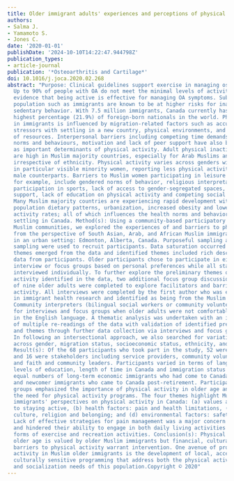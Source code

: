 ```yaml
---
title: Older immigrant adults' experiences and perceptions of physical activity
authors:
- Salma J.
- Yamamoto S.
- Jones C.
date: '2020-01-01'
publishDate: '2024-10-10T14:22:47.944798Z'
publication_types:
- article-journal
publication: '*Osteoarthritis and Cartilage*'
doi: 10.1016/j.joca.2020.02.268
abstract: "Purpose: Clinical guidelines support exercise in managing osteoarthritis.
  Up to 90% of people with OA do not meet the minimal levels of activity despite strong
  evidence that being active is effective for managing OA symptoms. Subsets of the
  population such as immigrants are known to be at higher risks for inactivity and
  sedentary behavior. With 7.5 million immigrants, Canada currently has the second
  highest percentage (21.9%) of foreign-born nationals in the world. Physical activity
  in immigrants is influenced by migration-related factors such as acculturation,
  stressors with settling in a new country, physical environments, and availability
  of resources. Interpersonal barriers including competing time demands, cultural
  norms and behaviours, motivation and lack of peer support have also been identified
  as important determinants of physical activity. Adult physical inactivity rates
  are high in Muslim majority countries, especially for Arab Muslims and Muslim women,
  irrespective of ethnicity. Physical activity varies across genders with women, and
  in particular visible minority women, reporting less physical activity than their
  male counterparts. Barriers to Muslim women participating in leisure physical activity,
  for example, include gendered norms of behavior, religious interpretations of women's
  participation in sports, lack of access to gender-segregated spaces, lack of social
  support, lack of education on physical activity and competing social obligations.
  Many Muslim majority countries are experiencing rapid development with changes in
  population dietary patterns, urbanization, increased obesity and lower physical
  activity rates; all of which influences the health norms and behaviors of immigrants
  settling in Canada. Method(s): Using a community-based participatory approach with
  Muslim communities, we explored the experiences of and barriers to physical activity
  from the perspective of South Asian, Arab, and African Muslim immigrant communities
  in an urban setting: Edmonton, Alberta, Canada. Purposeful sampling and theoretical
  sampling were used to recruit participants. Data saturation occurred when no new
  themes emerged from the data and identified themes included rich descriptive repetitive
  data from participants. Older participants chose to participate in either individual
  interview or focus groups based on personal preferences while all stakeholders were
  interviewed individually. To further explore the preliminary themes on physical
  activity identified in the data, two additional focus group discussions with a sample
  of nine older adults were completed to explore facilitators and barriers to physical
  activity. All interviews were completed by the first author who was experienced
  in immigrant health research and identified as being from the Muslim community.
  Community interpreters (bilingual social workers or community volunteers) were used
  for interviews and focus groups when older adults were not comfortable conversing
  in the English language. A thematic analysis was undertaken with an iterative process
  of multiple re-readings of the data with validation of identified preliminary codes
  and themes through further data collection via interviews and focus group discussions.
  In following an intersectional approach, we also searched for variations in experiences
  across gender, migration status, socioeconomic status, ethnicity, and age categories.
  Result(s): Of the 68 participants who took part in the study, 52 were older adults
  and 16 were stakeholders including service providers, community volunteers, caregivers,
  and faith and community leaders. Participants varied in terms of language fluency,
  levels of education, length of time in Canada and immigration status with almost
  equal numbers of long-term economic immigrants who had come to Canada as young adults
  and newcomer immigrants who came to Canada post-retirement. Participating community
  groups emphasized the importance of physical activity in older age and prioritized
  the need for physical activity programs. The four themes highlight Muslim older
  immigrants' perspectives on physical activity in Canada: (a) values and approaches
  to staying active, (b) health factors: pain and health limitations, (c) social factors:
  culture, religion and belonging; and (d) environmental factors: safety and accessibility.
  Lack of effective strategies for pain management was a major concern for many participants
  and hindered their ability to engage in both daily living activities and more strenuous
  forms of exercise and recreation activities. Conclusion(s): Physical activity in
  older age is valued by older Muslim immigrants but financial, cultural, and environmental
  barriers to physical activity warrant intervention. One avenue of promoting physical
  activity in Muslim older immigrants is the development of local, accessible, and
  culturally sensitive programming that address both the physical activity, education,
  and socialization needs of this population.Copyright © 2020"
---
```

